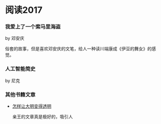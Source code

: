 # 阅读2017

### 我爱上了一个索马里海盗

by 邓安庆

俗套的故事，但是喜欢邓安庆的文笔，给人一种读川端康成《伊豆的舞女》的感觉。

### 人工智能简史
by 尼克


### 其他书籍文章

- [怎样让大明变得透明](https://weibo.com/ttarticle/p/show?id=2309404186285630692742)

  亲王的文章真是极好的，吸引人


